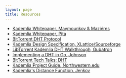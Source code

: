 ```yaml
---
layout: page
title: Resources
---
```


<ul>
  <li>
    <a href="https://pdos.csail.mit.edu/~petar/papers/maymounkov-kademlia-lncs.pdf">Kademlia Whitepaper, Maymounkov & Maziéres</a>
  </li>
  <li>
    <a href="http://maude.sip.ucm.es/kademlia/files/pita_kademlia.pdf">Kademlia Whitepaper, Pita</a>
  </li>
  <li>
    <a href="http://www.bittorrent.org/beps/bep_0005.html">BitTorrent DHT Protocol</a>
  </li>
  <li>
    <a href="http://xlattice.sourceforge.net/components/protocol/kademlia/specs.html">Kademlia Design Specification, XLattice/Sourceforge</a>
  </li>
  <li>
    <a href="https://gist.github.com/gubatron/cd9cfa66839e18e49846">LibTorrent Kademlia DHT Walkthrough, Gubatron</a>
  </li>
  <li>
    <a href="http://blog.notdot.net/2009/11/Implementing-a-DHT-in-Go-part-1">Implementing a DHT in Go, Johnson</a>
  </li>
  <li>
    <a href="http://engineering.bittorrent.com/tag/kademlia/">BitTorrent Tech Talks: DHT</a>
  </li>
  <li>
    <a href="http://aqualab.cs.northwestern.edu/component/attachments/download/414">Kademlia Project Guide, Northwestern.edu</a>
  </li>
  <li>
    <a href="http://tutorials.jenkov.com/p2p/peer-routing-table.html#kademlias-distance-function">Kademlia's Distance Function, Jenkov</a>
  </li>
</ul>